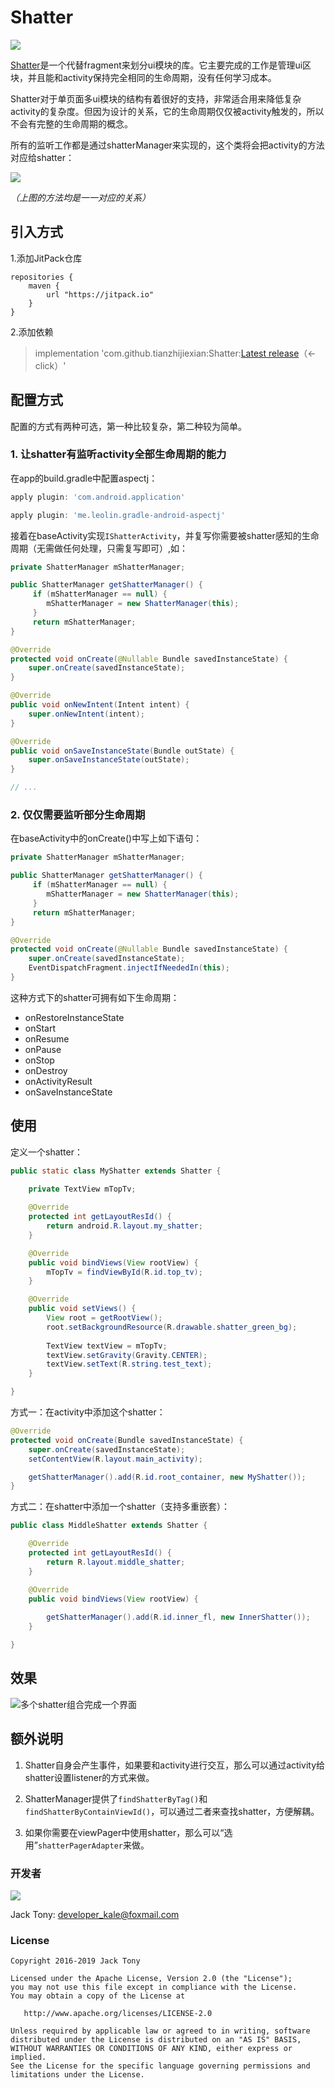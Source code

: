 # Shatter

[![](https://jitpack.io/v/tianzhijiexian/Shatter.svg)](https://jitpack.io/#tianzhijiexian/Shatter)

[Shatter](https://github.com/tianzhijiexian/Shatter)是一个代替fragment来划分ui模块的库。它主要完成的工作是管理ui区块，并且能和activity保持完全相同的生命周期，没有任何学习成本。

Shatter对于单页面多ui模块的结构有着很好的支持，非常适合用来降低复杂activity的复杂度。但因为设计的关系，它的生命周期仅仅被activity触发的，所以不会有完整的生命周期的概念。

所有的监听工作都是通过shatterManager来实现的，这个类将会把activity的方法对应给shatter：

![](http://static.zybuluo.com/shark0017/yui6evs3qghmofoevdxripzo/image_1btm78fhn1inj2mbn8gnunm3a9.png)

*（上图的方法均是一一对应的关系）*

## 引入方式

1.添加JitPack仓库

```
repositories {
    maven {
        url "https://jitpack.io"
    }
}
```

2.添加依赖

> implementation 'com.github.tianzhijiexian:Shatter:[Latest release](https://github.com/tianzhijiexian/Shatter/releases)（<-click）'


## 配置方式

配置的方式有两种可选，第一种比较复杂，第二种较为简单。

### 1. 让shatter有监听activity全部生命周期的能力

在app的build.gradle中配置aspectj：

```gradle
apply plugin: 'com.android.application'

apply plugin: 'me.leolin.gradle-android-aspectj'
```

接着在baseActivity实现`IShatterActivity`，并复写你需要被shatter感知的生命周期（无需做任何处理，只需复写即可）,如：

```java
private ShatterManager mShatterManager;

public ShatterManager getShatterManager() {
     if (mShatterManager == null) {
    	mShatterManager = new ShatterManager(this);
     }
     return mShatterManager;
}

@Override
protected void onCreate(@Nullable Bundle savedInstanceState) {
    super.onCreate(savedInstanceState);
}

@Override
public void onNewIntent(Intent intent) {
    super.onNewIntent(intent);
}

@Override
public void onSaveInstanceState(Bundle outState) {
    super.onSaveInstanceState(outState);
}

// ...

```

### 2. 仅仅需要监听部分生命周期

在baseActivity中的onCreate()中写上如下语句：

```java
private ShatterManager mShatterManager;

public ShatterManager getShatterManager() {
     if (mShatterManager == null) {
    	mShatterManager = new ShatterManager(this);
     }
     return mShatterManager;
}

@Override
protected void onCreate(@Nullable Bundle savedInstanceState) {
    super.onCreate(savedInstanceState);
    EventDispatchFragment.injectIfNeededIn(this);
}
```

这种方式下的shatter可拥有如下生命周期：

- onRestoreInstanceState
- onStart
- onResume
- onPause
- onStop
- onDestroy
- onActivityResult
- onSaveInstanceState

## 使用

定义一个shatter：

```java
public static class MyShatter extends Shatter {

    private TextView mTopTv;
    
    @Override
    protected int getLayoutResId() {
        return android.R.layout.my_shatter;
    }

    @Override
    public void bindViews(View rootView) {
        mTopTv = findViewById(R.id.top_tv);
    }

    @Override
    public void setViews() {
        View root = getRootView();
        root.setBackgroundResource(R.drawable.shatter_green_bg);
        
        TextView textView = mTopTv;
        textView.setGravity(Gravity.CENTER);
        textView.setText(R.string.test_text);
    }

}
```

方式一：在activity中添加这个shatter：

```java
@Override
protected void onCreate(Bundle savedInstanceState) {
    super.onCreate(savedInstanceState);
    setContentView(R.layout.main_activity);

    getShatterManager().add(R.id.root_container, new MyShatter());
}
```

方式二：在shatter中添加一个shatter（支持多重嵌套）：

```java
public class MiddleShatter extends Shatter {

    @Override
    protected int getLayoutResId() {
        return R.layout.middle_shatter;
    }

    @Override
    public void bindViews(View rootView) {
    
        getShatterManager().add(R.id.inner_fl, new InnerShatter());
    }

}
```

## 效果

![多个shatter组合完成一个界面](http://static.zybuluo.com/shark0017/7ech0wqy0ln4zdsqwr98g3q5/image_1cjqitgd9t32ep519vbu9u10a49.png)

## 额外说明

1. Shatter自身会产生事件，如果要和activity进行交互，那么可以通过activity给shatter设置listener的方式来做。

2. ShatterManager提供了`findShatterByTag()`和`findShatterByContainViewId()`，可以通过二者来查找shatter，方便解耦。

3. 如果你需要在viewPager中使用shatter，那么可以“选用”`shatterPagerAdapter`来做。

### 开发者
![](https://avatars3.githubusercontent.com/u/9552155?v=3&s=460)

Jack Tony: <developer_kale@foxmail.com>

### License

    Copyright 2016-2019 Jack Tony

    Licensed under the Apache License, Version 2.0 (the "License");
    you may not use this file except in compliance with the License.
    You may obtain a copy of the License at

       http://www.apache.org/licenses/LICENSE-2.0

    Unless required by applicable law or agreed to in writing, software
    distributed under the License is distributed on an "AS IS" BASIS,
    WITHOUT WARRANTIES OR CONDITIONS OF ANY KIND, either express or implied.
    See the License for the specific language governing permissions and
    limitations under the License.
